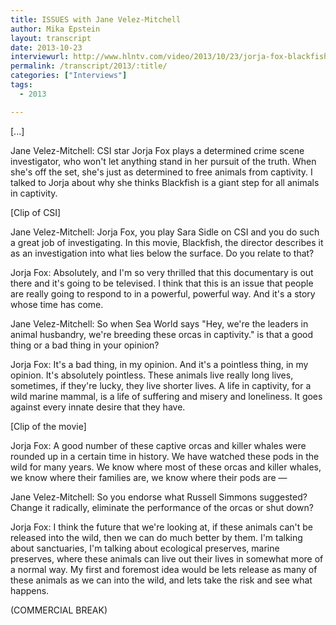 ```yaml
---
title: ISSUES with Jane Velez-Mitchell
author: Mika Epstein
layout: transcript
date: 2013-10-23
interviewurl: http://www.hlntv.com/video/2013/10/23/jorja-fox-blackfish-jvm
permalink: /transcript/2013/:title/
categories: ["Interviews"]
tags:
  - 2013

---
```


[...]

Jane Velez-Mitchell: CSI star Jorja Fox plays a determined crime scene investigator, who won't let anything stand in her pursuit of the truth. When she's off the set, she's just as determined to free animals from captivity. I talked to Jorja about why she thinks Blackfish is a giant step for all animals in captivity.

[Clip of CSI]

Jane Velez-Mitchell: Jorja Fox, you play Sara Sidle on CSI and you do such a great job of investigating. In this movie, Blackfish, the director describes it as an investigation into what lies below the surface. Do you relate to that?

Jorja Fox: Absolutely, and I'm so very thrilled that this documentary is out there and it's going to be televised. I think that this is an issue that people are really going to respond to in a powerful, powerful way. And it's a story whose time has come.

Jane Velez-Mitchell: So when Sea World says "Hey, we're the leaders in animal husbandry, we're breeding these orcas in captivity." is that a good thing or a bad thing in your opinion?

Jorja Fox: It's a bad thing, in my opinion. And it's a pointless thing, in my opinion. It's absolutely pointless. These animals live really long lives, sometimes, if they're lucky, they live shorter lives. A life in captivity, for a wild marine mammal, is a life of suffering and misery and loneliness. It goes against every innate desire that they have.

[Clip of the movie]

Jorja Fox: A good number of these captive orcas and killer whales were rounded up in a certain time in history. We have watched these pods in the wild for many years. We know where most of these orcas and killer whales, we know where their families are, we know where their pods are &#8212;

Jane Velez-Mitchell: So you endorse what Russell Simmons suggested? Change it radically, eliminate the performance of the orcas or shut down?

Jorja Fox: I think the future that we're looking at, if these animals can't be released into the wild, then we can do much better by them. I'm talking about sanctuaries, I'm talking about ecological preserves, marine preserves, where these animals can live out their lives in somewhat more of a normal way. My first and foremost idea would be lets release as many of these animals as we can into the wild, and lets take the risk and see what happens. 

(COMMERCIAL BREAK)  
